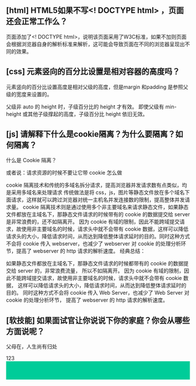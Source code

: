 
## [html] HTML5如果不写&lt;! DOCTYPE html> ，页面还会正常工作么？

  页面添加了<! DOCTYPE html>，说明该页面采用了W3C标准，如果不加则页面会根据浏览器自身的解析标准来解析，这可能会导致页面在不同的浏览器呈现出不同的效果。

## [css] 元素竖向的百分比设置是相对容器的高度吗？

  元素竖向的百分比设置高度是相对父级的高度，但是margin 和padding 是参照父级的宽度来设置的。

  父级非 auto 的 height 时，子级百分比的 height 才有效。
  即使父级有 min-height 或其他子级撑起的高度，子级百分比 height 依旧无效。

## [js] 请解释下什么是cookie隔离？为什么要隔离？如何隔离？

  什么是 Cookie 隔离？

  或者说：请求资源的时候不要让它带 cookie 怎么做

  cookie 隔离技术和传统的多域名拆分请求，提高浏览器并发请求数有点类似，均是采用多域名来处理请求
  传统做法是将 css，js，图片等静态文件放在多个域名下面请求，这样就可以跨过浏览器对统一主机名并发连接数的限制，提高整体并发请求量。
  cookie 隔离技术则是通过使用多个非主要域名来请求静态文件，如果静态文件都放在主域名下，那静态文件请求的时候带有的 cookie 的数据提交给 server 是非常浪费的，还不如隔离开。
  因为 cookie 有域的限制，因此不能跨域提交请求，故使用非主要域名的时候，请求头中就不会带有 cookie 数据，这样可以降低请求头的大小，降低请求时间，从而达到降低整体请求延时的目的。同时这种方式不会将 cookie 传入 webserver，也减少了 webserver 对 cookie 的处理分析环节，提高了 webserver 的 http 请求的解析速度。
  经典总结：

  如果静态文件都放在主域名下，那静态文件请求的时候都带有的 cookie 的数据提交给 server 的，非常浪费流量，
  所以不如隔离开。
  因为 cookie 有域的限制，因此不能跨域提交请求，故使用非主要域名的时候，请求头中就不会带有 cookie 数据，
  这样可以降低请求头的大小，降低请求时间，从而达到降低整体请求延时的目的。
  同时这种方式不会将 cookie 传入 Web Server，也减少了 Web Server 对 cookie 的处理分析环节，
  提高了 webserver 的 http 请求的解析速度。

## [软技能] 如果面试官让你说说下你的家庭？你会从哪些方面说呢？

  父母在，人生尚有归处



  <div style="height: 50px">
    123
    <div style="background: #00cc99;height: 100%"></div>
  </div>
